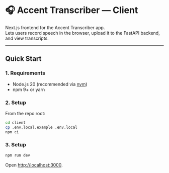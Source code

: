 # 🎧 Accent Transcriber — Client

Next.js frontend for the Accent Transcriber app.  
Lets users record speech in the browser, upload it to the FastAPI backend, and view transcripts.

---

## Quick Start

### 1. Requirements
- Node.js 20 (recommended via [nvm](https://github.com/nvm-sh/nvm))
- npm 9+ or yarn

### 2. Setup
From the repo root:

```bash
cd client
cp .env.local.example .env.local
npm ci
```

### 3. Setup
```bash
npm run dev
```

Open [http://localhost:3000](http://localhost:3000).